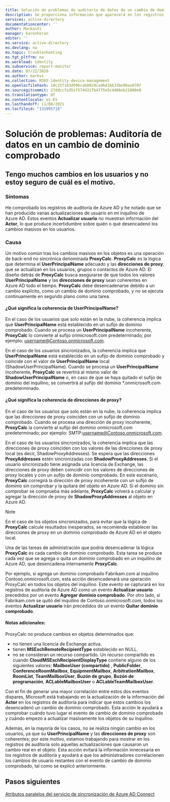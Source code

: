```yaml
---
title: Solución de problemas de auditoría de datos de un cambio de dominio comprobado | Microsoft Docs
description: Se proporciona información que aparecerá en los registros de actividad de Azure Active Directory cuando cambie el dominio comprobado de un usuario.
services: active-directory
documentationcenter: ''
author: MarkusVi
manager: karenhoran
editor: ''
ms.service: active-directory
ms.devlang: na
ms.topic: troubleshooting
ms.tgt_pltfrm: na
ms.workload: identity
ms.subservice: report-monitor
ms.date: 07/22/2020
ms.author: markvi
ms.collection: M365-identity-device-management
ms.openlocfilehash: 18c25f183d996ceb0829cad6d16633be98aa0707
ms.sourcegitcommit: 27ddccfa351f574431fb4775e5cd486eb21080e0
ms.translationtype: HT
ms.contentlocale: es-ES
ms.lasthandoff: 11/08/2021
ms.locfileid: "131995718"
---
```

# <a name="troubleshoot-audit-data-on-verified-domain-change"></a>Solución de problemas: Auditoría de datos en un cambio de dominio comprobado 


## <a name="i-have-a-lot-of-changes-to-my-users-and-i-am-not-sure-what-the-cause-of-it-is"></a>Tengo muchos cambios en los usuarios y no estoy seguro de cuál es el motivo.

### <a name="symptoms"></a>Síntomas

He comprobado los registros de auditoría de Azure AD y he notado que se han producido varias actualizaciones de usuario en mi inquilino de Azure AD. Estos eventos **Actualizar usuario** no muestran información del **Actor**, lo que produce incertidumbre sobre quién o qué desencadenó los cambios masivos en los usuarios. 

### <a name="cause"></a>Causa

 Un motivo común tras los cambios masivos en los objetos es una operación de back-end no sincrónica denominada **ProxyCalc**.  **ProxyCalc** es la lógica que determina el **UserPrincipalName** adecuado y las **direcciones de proxy**, que se actualizan en los usuarios, grupos o contactos de Azure AD. El diseño detrás de **ProxyCalc** busca asegurarse de que todos los valores **UserPrincipalName** y las **direcciones de proxy** sean coherentes en Azure AD todo el tiempo. **ProxyCalc** debe desencadenarse debido a un cambio explícito, como un cambio de dominio comprobado, y no se ejecuta continuamente en segundo plano como una tarea. 

  

#### <a name="what-does-userprincipalname-consistency-mean"></a>¿Qué significa la coherencia de UserPrincipalName? 

En el caso de los usuarios que solo están en la nube, la coherencia implica que **UserPrincipalName** está establecido en un sufijo de dominio comprobado. Cuando se procesa un **UserPrincipalName** incoherente, **ProxyCalc** lo convierte al sufijo onmicrosoft.com predeterminado; por ejemplo: username@Contoso.onmicrosoft.com. 

En el caso de los usuarios sincronizados, la coherencia implica que **UserPrincipalName** está establecido en un sufijo de dominio comprobado y coincide con el valor de **UserPrincipalName** local (ShadowUserPrincipalName). Cuando se procesa un **UserPrincipalName** incoherente, **ProxyCalc** se revertirá al mismo valor de **ShadowUserPrincipalName** o, en caso de que se haya quitado el sufijo de dominio del inquilino, se convertirá al sufijo del dominio *.onmicrosoft.com predeterminado. 

  

#### <a name="what-does-proxy-address-consistency-mean"></a>¿Qué significa la coherencia de direcciones de proxy? 

En el caso de los usuarios que solo están en la nube, la coherencia implica que las direcciones de proxy coinciden con un sufijo de dominio comprobado. Cuando se procesa una dirección de proxy incoherente, **ProxyCalc** la convierte al sufijo del dominio onmicrosoft.com predeterminado; por ejemplo: SMTP:username@Contoso.onmicrosoft.com. 

En el caso de los usuarios sincronizados, la coherencia implica que las direcciones de proxy coinciden con los valores de las direcciones de proxy local (es decir, ShadowProxyAddresses). Se espera que las direcciones **ProxyAddresses** estén sincronizadas con **ShadowProxyAddresses**. Si el usuario sincronizado tiene asignada una licencia de Exchange, las direcciones de proxy deben coincidir con los valores de direcciones de proxy locales y con un sufijo de dominio comprobado. En este escenario, **ProxyCalc** corregirá la dirección de proxy incoherente con un sufijo de dominio sin comprobar y la quitará del objeto en Azure AD. Si el dominio sin comprobar se comprueba más adelante, **ProxyCalc** volverá a calcular y agregar la dirección de proxy de **ShadowProxyAddresses** al objeto en Azure AD.  

> [!NOTE]
> En el caso de los objetos sincronizados, para evitar que la lógica de **ProxyCalc** calcule resultados inesperados, se recomienda establecer las direcciones de proxy en un dominio comprobado de Azure AD en el objeto local.  

  
Una de las tareas de administración que podría desencadenar la lógica **ProxyCalc** es cada cambio de dominio comprobado. Esta tarea se produce cada vez que se agrega o quita un dominio comprobado en un inquilino de Azure AD, que desencadena internamente **ProxyCalc**.  

Por ejemplo, si agrega un dominio comprobado Fabrikam.com al inquilino Contoso.onmicrosoft.com, esta acción desencadenará una operación ProxyCalc en todos los objetos del inquilino. Este evento se capturará en los registros de auditoría de Azure AD como un evento **Actualizar usuario** precedidos por un evento **Agregar dominio comprobado**. Por otro lado, si Fabrikam.com se quitó del inquilino de Contoso.onmicrosoft.com, todos los eventos **Actualizar usuario** irán precedidos de un evento **Quitar dominio comprobado**.   

#### <a name="additional-notes"></a>Notas adicionales:

ProxyCalc no produce cambios en objetos determinados que: 

- no tienen una licencia de Exchange activa. 
- tienen **MSExchRemoteRecipientType** establecido en NULL. 
- no se consideran un recurso compartido. Un recurso compartido es cuando **CloudMSExchRecipientDisplayType** contiene alguno de los siguientes valores: **MailboxUser (compartido)** , **PublicFolder**, **ConferenceRoomMailbox**, **EquipmentMailbox**, **ArbitrationMailbox**, **RoomList**, **TeamMailboxUser**, **Buzón de grupo**, **Buzón de programación**, **ACLableMailboxUser** o **ACLableTeamMailboxUser**. 
  
 Con el fin de generar una mayor correlación entre estos dos eventos dispares, Microsoft está trabajando en la actualización de la información del **Actor** en los registros de auditoría para indicar que estos cambios los desencadenó un cambio de dominio comprobado. Esta acción le ayudará a comprobar cuándo tuvo lugar el evento de cambio de dominio comprobado y cuándo empezó a actualizar masivamente los objetos de su inquilino. 

Además, en la mayoría de los casos, no se realiza ningún cambio en los usuarios, ya que su **UserPrincipalName** y las **direcciones de proxy** son coherentes; por este motivo, estamos trabajando para mostrar en los registros de auditoría solo aquellas actualizaciones que causaron un cambio real en el objeto. Esta acción evitará la información innecesaria en los registros de auditoría y ayudará a que los administradores correlacionen los cambios de usuario restantes con el evento de cambio de dominio comprobado, tal como se explicó anteriormente. 

## <a name="next-steps"></a>Pasos siguientes

[Atributos paralelos del servicio de sincronización de Azure AD Connect](../hybrid/how-to-connect-syncservice-shadow-attributes.md)
